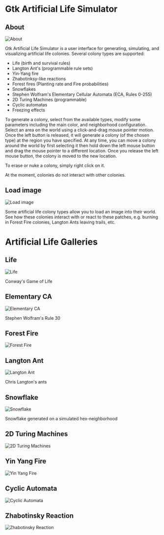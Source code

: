 # Gtk Artificial Life Simulator

## About

![About](/Screenshots/GtkArtificialLife.png)

Gtk Artificial Life Simulator is a user interface for generating, simulating, and visualizing artificial life colonies. Several colony types are supported:

* Life (birth and survival rules)
* Langton Ant's (programmable rule sets)
* Yin-Yang fire
* Zhabotinksy-like reactions
* Forest fires (Planting rate and Fire probabilities)
* Snowflakes
* Stephen Wolfram's Elementary Cellular Automata (ECA, Rules 0-255)
* 2D Turing Machines (programmable)
* Cyclic automatas
* Freezing effects

To generate a colony, select from the available types, modify some parameters including the main color, and neighborhood configuration. Select an area on the world using a click-and-drag mouse pointer motion. Once the left button is released, it will generate a colony (of the chosen type) at the region you have specified. At any time, you can move a colony around the world by first selecting it then hold down the left mouse button and drag the mouse pointer to a different location. Once you release the left mouse button, the colony is moved to the new location.

To erase or nuke a colony, simply right click on it.

At the moment, colonies do not interact with other colonies.

## Load image

![Load image](/Screenshots/LoadImage.png)

Some artificial life colony types allow you to load an image into their world. See how these colonies interact with or react to these patches, e.g. burning in Forest Fire colonies, Langton Ants leaving trails, etc.

# Artificial Life Galleries

## Life

![Life](/Screenshots/Life.png)

Conway's Game of Life

## Elementary CA

![Elementary CA](/Screenshots/ElementaryCA.png)

Stephen Wolfram's Rule 30

## Forest Fire

![Forest Fire](/Screenshots/ForesetFire.png)

## Langton Ant

![Langton Ant](/Screenshots/LangtonAnt.png)

Chris Langton's ants

## Snowflake

![Snowflake](/Screenshots/Snowflake.png)

Snowflake generated on a simulated hex-neighborhood

## 2D Turing Machines

![2D Turing Machines](/Screenshots/TuringMachines.png)

## Yin Yang Fire

![Yin Yang Fire](/Screenshots/YinYangFire.png)

## Cyclic Automata

![Cyclic Automata](/Screenshots/Cyclic.png)

## Zhabotinsky Reaction

![Zhabotinsky Reaction](/Screenshots/Zhabotinsky.png)
